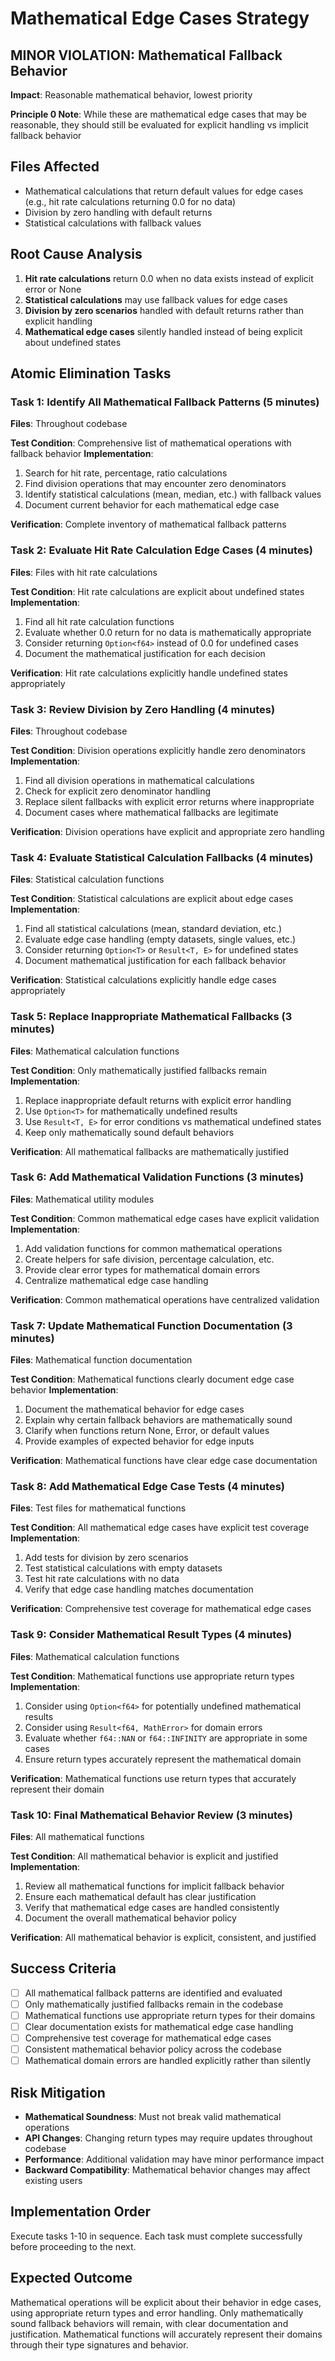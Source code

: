 # Mathematical Edge Cases Strategy

## MINOR VIOLATION: Mathematical Fallback Behavior
**Impact**: Reasonable mathematical behavior, lowest priority

**Principle 0 Note**: While these are mathematical edge cases that may be reasonable, they should still be evaluated for explicit handling vs implicit fallback behavior

## Files Affected
- Mathematical calculations that return default values for edge cases (e.g., hit rate calculations returning 0.0 for no data)
- Division by zero handling with default returns
- Statistical calculations with fallback values

## Root Cause Analysis
1. **Hit rate calculations** return 0.0 when no data exists instead of explicit error or None
2. **Statistical calculations** may use fallback values for edge cases
3. **Division by zero scenarios** handled with default returns rather than explicit handling
4. **Mathematical edge cases** silently handled instead of being explicit about undefined states

## Atomic Elimination Tasks

### Task 1: Identify All Mathematical Fallback Patterns (5 minutes)
**Files**: Throughout codebase

**Test Condition**: Comprehensive list of mathematical operations with fallback behavior
**Implementation**:
1. Search for hit rate, percentage, ratio calculations
2. Find division operations that may encounter zero denominators
3. Identify statistical calculations (mean, median, etc.) with fallback values
4. Document current behavior for each mathematical edge case

**Verification**: Complete inventory of mathematical fallback patterns

### Task 2: Evaluate Hit Rate Calculation Edge Cases (4 minutes)
**Files**: Files with hit rate calculations

**Test Condition**: Hit rate calculations are explicit about undefined states
**Implementation**:
1. Find all hit rate calculation functions
2. Evaluate whether 0.0 return for no data is mathematically appropriate
3. Consider returning `Option<f64>` instead of 0.0 for undefined cases
4. Document the mathematical justification for each decision

**Verification**: Hit rate calculations explicitly handle undefined states appropriately

### Task 3: Review Division by Zero Handling (4 minutes)
**Files**: Throughout codebase

**Test Condition**: Division operations explicitly handle zero denominators
**Implementation**:
1. Find all division operations in mathematical calculations
2. Check for explicit zero denominator handling
3. Replace silent fallbacks with explicit error returns where inappropriate
4. Document cases where mathematical fallbacks are legitimate

**Verification**: Division operations have explicit and appropriate zero handling

### Task 4: Evaluate Statistical Calculation Fallbacks (4 minutes)
**Files**: Statistical calculation functions

**Test Condition**: Statistical calculations are explicit about edge cases
**Implementation**:
1. Find all statistical calculations (mean, standard deviation, etc.)
2. Evaluate edge case handling (empty datasets, single values, etc.)
3. Consider returning `Option<T>` or `Result<T, E>` for undefined states
4. Document mathematical justification for each fallback behavior

**Verification**: Statistical calculations explicitly handle edge cases appropriately

### Task 5: Replace Inappropriate Mathematical Fallbacks (3 minutes)
**Files**: Mathematical calculation functions

**Test Condition**: Only mathematically justified fallbacks remain
**Implementation**:
1. Replace inappropriate default returns with explicit error handling
2. Use `Option<T>` for mathematically undefined results
3. Use `Result<T, E>` for error conditions vs mathematical undefined states
4. Keep only mathematically sound default behaviors

**Verification**: All mathematical fallbacks are mathematically justified

### Task 6: Add Mathematical Validation Functions (3 minutes)
**Files**: Mathematical utility modules

**Test Condition**: Common mathematical edge cases have explicit validation
**Implementation**:
1. Add validation functions for common mathematical operations
2. Create helpers for safe division, percentage calculation, etc.
3. Provide clear error types for mathematical domain errors
4. Centralize mathematical edge case handling

**Verification**: Common mathematical operations have centralized validation

### Task 7: Update Mathematical Function Documentation (3 minutes)
**Files**: Mathematical function documentation

**Test Condition**: Mathematical functions clearly document edge case behavior
**Implementation**:
1. Document the mathematical behavior for edge cases
2. Explain why certain fallback behaviors are mathematically sound
3. Clarify when functions return None, Error, or default values
4. Provide examples of expected behavior for edge inputs

**Verification**: Mathematical functions have clear edge case documentation

### Task 8: Add Mathematical Edge Case Tests (4 minutes)
**Files**: Test files for mathematical functions

**Test Condition**: All mathematical edge cases have explicit test coverage
**Implementation**:
1. Add tests for division by zero scenarios
2. Test statistical calculations with empty datasets
3. Test hit rate calculations with no data
4. Verify that edge case handling matches documentation

**Verification**: Comprehensive test coverage for mathematical edge cases

### Task 9: Consider Mathematical Result Types (4 minutes)
**Files**: Mathematical calculation functions

**Test Condition**: Mathematical functions use appropriate return types
**Implementation**:
1. Consider using `Option<f64>` for potentially undefined mathematical results
2. Consider using `Result<f64, MathError>` for domain errors
3. Evaluate whether `f64::NAN` or `f64::INFINITY` are appropriate in some cases
4. Ensure return types accurately represent the mathematical domain

**Verification**: Mathematical functions use return types that accurately represent their domain

### Task 10: Final Mathematical Behavior Review (3 minutes)
**Files**: All mathematical functions

**Test Condition**: All mathematical behavior is explicit and justified
**Implementation**:
1. Review all mathematical functions for implicit fallback behavior
2. Ensure each mathematical default has clear justification
3. Verify that mathematical edge cases are handled consistently
4. Document the overall mathematical behavior policy

**Verification**: All mathematical behavior is explicit, consistent, and justified

## Success Criteria
- [ ] All mathematical fallback patterns are identified and evaluated
- [ ] Only mathematically justified fallbacks remain in the codebase
- [ ] Mathematical functions use appropriate return types for their domains
- [ ] Clear documentation exists for mathematical edge case handling
- [ ] Comprehensive test coverage for mathematical edge cases
- [ ] Consistent mathematical behavior policy across the codebase
- [ ] Mathematical domain errors are handled explicitly rather than silently

## Risk Mitigation
- **Mathematical Soundness**: Must not break valid mathematical operations
- **API Changes**: Changing return types may require updates throughout codebase
- **Performance**: Additional validation may have minor performance impact
- **Backward Compatibility**: Mathematical behavior changes may affect existing users

## Implementation Order
Execute tasks 1-10 in sequence. Each task must complete successfully before proceeding to the next.

## Expected Outcome
Mathematical operations will be explicit about their behavior in edge cases, using appropriate return types and error handling. Only mathematically sound fallback behaviors will remain, with clear documentation and justification. Mathematical functions will accurately represent their domains through their type signatures and behavior.